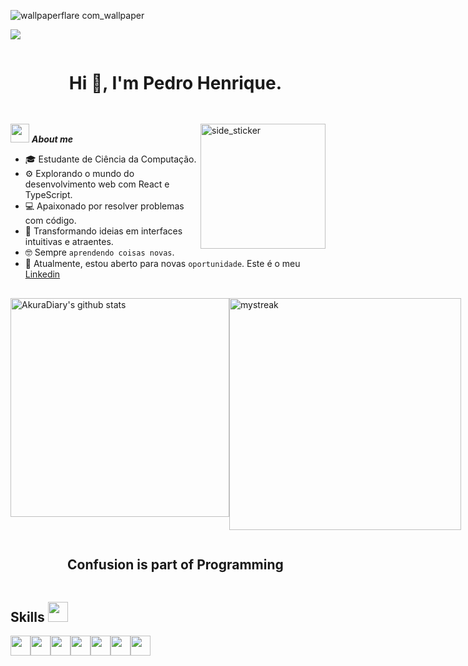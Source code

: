 ![wallpaperflare com_wallpaper](https://github.com/oPedroFranca/oPedroFranca/assets/108022316/77e2719e-4b05-49e8-a6f9-be30abb230dd)

<img src="https://user-images.githubusercontent.com/73097560/115834477-dbab4500-a447-11eb-908a-139a6edaec5c.gif">

<!--h1 without bottom border-->
<div id="user-content-toc">
  <ul align="center">
    <summary><h1 style="display: inline-block">Hi 👋, I'm Pedro Henrique.</h1></summary>
  </ul>
</div>

##
<img src="https://media.giphy.com/media/iY8CRBdQXODJSCERIr/giphy.gif" width="30px">&nbsp;***About me***
<img align="right" width=200px height=200px alt="side_sticker" src="https://media.giphy.com/media/TEnXkcsHrP4YedChhA/giphy.gif" />

<!--Intro start-->
- :mortar_board: Estudante de Ciência da Computação.
- :gear: Explorando o mundo do desenvolvimento web com React e TypeScript.
- :computer: Apaixonado por resolver problemas com código.
- :art: Transformando ideias em interfaces intuitivas e atraentes.
- :nerd_face: Sempre `aprendendo coisas novas`.
- :thinking: Atualmente, estou aberto para novas `oportunidade`. Este é o meu [Linkedin](https://www.linkedin.com/in/pedro-henrique-franca/)
<!--Intro end-->
##

<div style="display: flex;">
  <img src="https://github-readme-stats.vercel.app/api?username=oPedroFranca&show_icons=true&theme=tokyonight" alt="AkuraDiary's github stats" width="350px">
  <img src="https://github-readme-streak-stats.herokuapp.com/?user=oPedroFranca&theme=tokyonight" alt="mystreak" width="371px"/>
</div>

<!--h2 without bottom border-->
<div id="user-content-toc">
  <ul align="center">
    <summary><h2 style="display: inline-block">Confusion is part of Programming</h2></summary>
  </ul>
</div>

<h2> Skills <img src = "https://media2.giphy.com/media/QssGEmpkyEOhBCb7e1/giphy.gif?cid=ecf05e47a0n3gi1bfqntqmob8g9aid1oyj2wr3ds3mg700bl&rid=giphy.gif" width = 32px> </h2>
<div style="display: flex;">
  <img width ='32px' src ='https://raw.githubusercontent.com/rahulbanerjee26/githubAboutMeGenerator/main/icons/reactjs.svg'>
  <img width ='32px' src ='https://raw.githubusercontent.com/rahulbanerjee26/githubAboutMeGenerator/main/icons/typescript.svg'>
  <img width ='32px' src ='https://raw.githubusercontent.com/rahulbanerjee26/githubAboutMeGenerator/main/icons/javascript.svg'>
  <img width ='32px' src ='https://raw.githubusercontent.com/rahulbanerjee26/githubAboutMeGenerator/main/icons/css.svg'>
  <img width ='32px' src ='https://raw.githubusercontent.com/rahulbanerjee26/githubAboutMeGenerator/main/icons/html.svg'>
  <img width ='32px' src ='https://raw.githubusercontent.com/rahulbanerjee26/githubAboutMeGenerator/main/icons/npm.svg'>
  <img width ='32px' src ='https://raw.githubusercontent.com/rahulbanerjee26/githubAboutMeGenerator/main/icons/linux.svg'>
</div>
